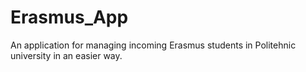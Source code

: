# Erasmus_App
An application for managing incoming Erasmus students in Politehnic university in an easier way.
